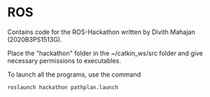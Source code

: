 # ROS

Contains code for the ROS-Hackathon written by Divith Mahajan (2020B3PS1513G).

Place the "hackathon" folder in the ~/catkin_ws/src folder and give necessary permissions to executables.

To launch all the programs, use the command
```
roslaunch hackathon pathplan.launch
```
